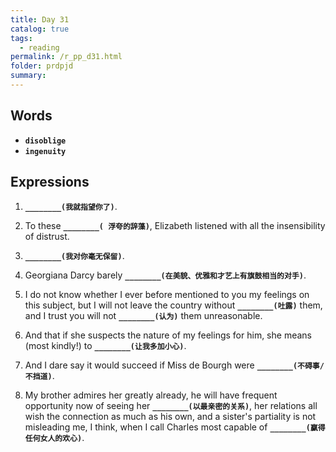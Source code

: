 ```yaml
---
title: Day 31
catalog: true
tags: 
  - reading
permalink: /r_pp_d31.html
folder: prdpjd
summary: 
---
```


## Words

-   <b data-toggle="tooltip" data-original-title="{{site.data.glossary.disoblige}}">`disoblige`</b>
-   <b data-toggle="tooltip" data-original-title="{{site.data.glossary.ingenuity}}">`ingenuity`</b>


## Expressions

1.  <b data-toggle="tooltip" data-original-title="{{site.data.answers.d31_a}}">`________(我就指望你了)`</b>.

2.  To these <b data-toggle="tooltip" data-original-title="{{site.data.answers.d31_b}}">`________( 浮夸的辞藻)`</b>, Elizabeth listened with all the insensibility of distrust.

3.  <b data-toggle="tooltip" data-original-title="{{site.data.answers.d31_c}}">`________(我对你毫无保留)`</b>.

4. Georgiana Darcy barely <b data-toggle="tooltip" data-original-title="{{site.data.answers.d31_d}}">`________(在美貌、优雅和才艺上有旗鼓相当的对手)`</b>.

5.  I do not know whether I ever before mentioned to you my feelings on this subject, but I will not leave the country without <b data-toggle="tooltip" data-original-title="{{site.data.answers.d31_e}}">`________(吐露)`</b> them, and I trust you will not <b data-toggle="tooltip" data-original-title="{{site.data.answers.d31_e2}}">`________(认为)`</b> them unreasonable.

6.  And that if she suspects the nature of my feelings for him, she means (most kindly!) to <b data-toggle="tooltip" data-original-title="{{site.data.answers.d31_f}}">`________(让我多加小心)`</b>.

7.  And I dare say it would succeed if Miss de Bourgh were <b data-toggle="tooltip" data-original-title="{{site.data.answers.d31_g}}">`________(不碍事/不挡道)`</b>.

8.  My brother admires her greatly already, he will have frequent opportunity now of seeing her <b data-toggle="tooltip" data-original-title="{{site.data.answers.d31_h}}">`________(以最亲密的关系)`</b>, her relations all wish the connection as much as his own, and a sister's partiality is not misleading me, I think, when I call Charles most capable of <b data-toggle="tooltip" data-original-title="{{site.data.answers.d31_h2}}">`________(赢得任何女人的欢心)`</b>.
